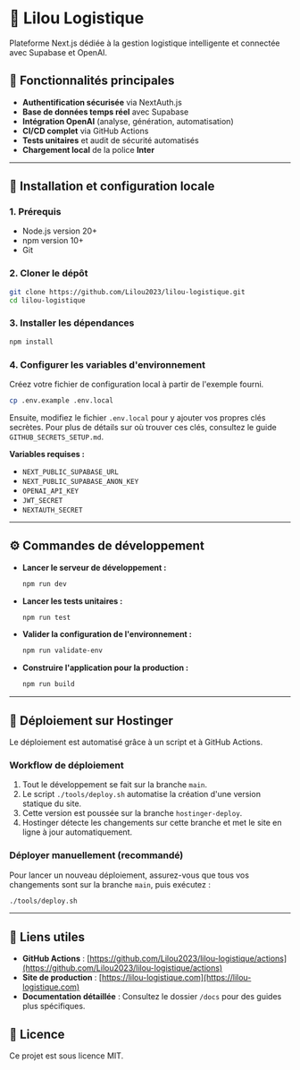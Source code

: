 # 🚚 Lilou Logistique

[](https://github.com/Lilou2023/lilou-logistique/actions)
[](https://github.com/Lilou2023/lilou-logistique/actions)
[](https://nextjs.org/)
[](https://www.google.com/search?q=LICENSE)

Plateforme Next.js dédiée à la gestion logistique intelligente et connectée avec Supabase et OpenAI.

## 🚀 Fonctionnalités principales

  - **Authentification sécurisée** via NextAuth.js
  - **Base de données temps réel** avec Supabase
  - **Intégration OpenAI** (analyse, génération, automatisation)
  - **CI/CD complet** via GitHub Actions
  - **Tests unitaires** et audit de sécurité automatisés
  - **Chargement local** de la police **Inter**

-----

## 🔧 Installation et configuration locale

### 1. Prérequis

  - Node.js version 20+
  - npm version 10+
  - Git

### 2. Cloner le dépôt

```bash
git clone https://github.com/Lilou2023/lilou-logistique.git
cd lilou-logistique
```

### 3. Installer les dépendances

```bash
npm install
```

### 4. Configurer les variables d'environnement

Créez votre fichier de configuration local à partir de l'exemple fourni.

```bash
cp .env.example .env.local
```

Ensuite, modifiez le fichier `.env.local` pour y ajouter vos propres clés secrètes. Pour plus de détails sur où trouver ces clés, consultez le guide `GITHUB_SECRETS_SETUP.md`.

**Variables requises :**

  * `NEXT_PUBLIC_SUPABASE_URL`
  * `NEXT_PUBLIC_SUPABASE_ANON_KEY`
  * `OPENAI_API_KEY`
  * `JWT_SECRET`
  * `NEXTAUTH_SECRET`

-----

## ⚙️ Commandes de développement

  * **Lancer le serveur de développement :**

    ```bash
    npm run dev
    ```

  * **Lancer les tests unitaires :**

    ```bash
    npm run test
    ```

  * **Valider la configuration de l'environnement :**

    ```bash
    npm run validate-env
    ```

  * **Construire l'application pour la production :**

    ```bash
    npm run build
    ```

-----

## 🚀 Déploiement sur Hostinger

Le déploiement est automatisé grâce à un script et à GitHub Actions.

### Workflow de déploiement

1.  Tout le développement se fait sur la branche `main`.
2.  Le script `./tools/deploy.sh` automatise la création d'une version statique du site.
3.  Cette version est poussée sur la branche `hostinger-deploy`.
4.  Hostinger détecte les changements sur cette branche et met le site en ligne à jour automatiquement.

### Déployer manuellement (recommandé)

Pour lancer un nouveau déploiement, assurez-vous que tous vos changements sont sur la branche `main`, puis exécutez :

```bash
./tools/deploy.sh
```

-----

## 🔗 Liens utiles

  * **GitHub Actions** : [https://github.com/Lilou2023/lilou-logistique/actions](https://github.com/Lilou2023/lilou-logistique/actions)
  * **Site de production** : [https://lilou-logistique.com](https://lilou-logistique.com)
  * **Documentation détaillée** : Consultez le dossier `/docs` pour des guides plus spécifiques.

## 🧾 Licence

Ce projet est sous licence MIT.
